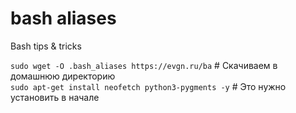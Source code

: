# bash aliases
Bash tips &amp; tricks

`sudo wget -O .bash_aliases https://evgn.ru/ba` # Скачиваем в домашнюю директорию <br>
`sudo apt-get install neofetch python3-pygments -y` # Это нужно установить в начале
